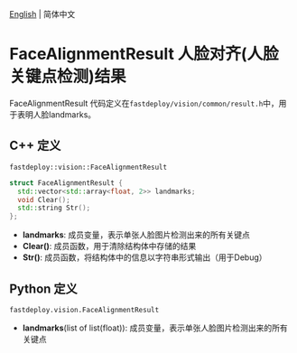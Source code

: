 [English](face_alignment_result.md) | 简体中文

# FaceAlignmentResult 人脸对齐(人脸关键点检测)结果

FaceAlignmentResult 代码定义在`fastdeploy/vision/common/result.h`中，用于表明人脸landmarks。

## C++ 定义

`fastdeploy::vision::FaceAlignmentResult`

```c++
struct FaceAlignmentResult {
  std::vector<std::array<float, 2>> landmarks;
  void Clear();
  std::string Str();
};
```

- **landmarks**: 成员变量，表示单张人脸图片检测出来的所有关键点
- **Clear()**: 成员函数，用于清除结构体中存储的结果
- **Str()**: 成员函数，将结构体中的信息以字符串形式输出（用于Debug）

## Python 定义

`fastdeploy.vision.FaceAlignmentResult`

- **landmarks**(list of list(float)): 成员变量，表示单张人脸图片检测出来的所有关键点
